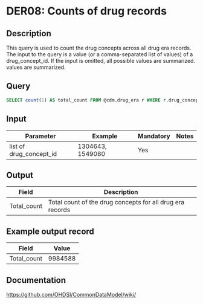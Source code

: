 <!---
Group:drug era
Name:DER08 Counts of drug records
Author:Patrick Ryan
CDM Version: 5.3
-->

# DER08: Counts of drug records

## Description
This query is used to count the drug concepts across all drug era records. The input to the query is a value (or a comma-separated list of values) of a drug_concept_id. If the input is omitted, all possible values are summarized. values are summarized.

## Query
```sql
SELECT count(1) AS total_count FROM @cdm.drug_era r WHERE r.drug_concept_id in (1304643, 1549080);
```

## Input

|  Parameter |  Example |  Mandatory |  Notes |
| --- | --- | --- | --- |
| list of drug_concept_id | 1304643, 1549080 | Yes |   |

## Output

|  Field |  Description |
| --- | --- |
| Total_count |  Total count of the drug concepts for all drug era records |

## Example output record

|  Field |  Value |
| --- | --- |
| Total_count |  9984588 |

## Documentation
https://github.com/OHDSI/CommonDataModel/wiki/
